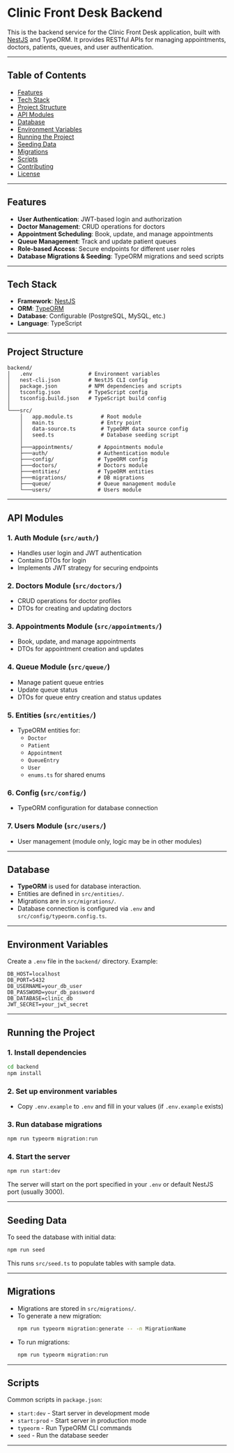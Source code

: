 # Clinic Front Desk Backend

This is the backend service for the Clinic Front Desk application, built with [NestJS](https://nestjs.com/) and TypeORM. It provides RESTful APIs for managing appointments, doctors, patients, queues, and user authentication.

---

## Table of Contents
- [Features](#features)
- [Tech Stack](#tech-stack)
- [Project Structure](#project-structure)
- [API Modules](#api-modules)
- [Database](#database)
- [Environment Variables](#environment-variables)
- [Running the Project](#running-the-project)
- [Seeding Data](#seeding-data)
- [Migrations](#migrations)
- [Scripts](#scripts)
- [Contributing](#contributing)
- [License](#license)

---

## Features
- **User Authentication**: JWT-based login and authorization
- **Doctor Management**: CRUD operations for doctors
- **Appointment Scheduling**: Book, update, and manage appointments
- **Queue Management**: Track and update patient queues
- **Role-based Access**: Secure endpoints for different user roles
- **Database Migrations & Seeding**: TypeORM migrations and seed scripts

---

## Tech Stack
- **Framework**: [NestJS](https://nestjs.com/)
- **ORM**: [TypeORM](https://typeorm.io/)
- **Database**: Configurable (PostgreSQL, MySQL, etc.)
- **Language**: TypeScript

---

## Project Structure
```
backend/
│   .env                  # Environment variables
│   nest-cli.json         # NestJS CLI config
│   package.json          # NPM dependencies and scripts
│   tsconfig.json         # TypeScript config
│   tsconfig.build.json   # TypeScript build config
│
└───src/
    │   app.module.ts         # Root module
    │   main.ts               # Entry point
    │   data-source.ts        # TypeORM data source config
    │   seed.ts               # Database seeding script
    │
    ├───appointments/        # Appointments module
    ├───auth/                # Authentication module
    ├───config/              # TypeORM config
    ├───doctors/             # Doctors module
    ├───entities/            # TypeORM entities
    ├───migrations/          # DB migrations
    ├───queue/               # Queue management module
    └───users/               # Users module
```

---

## API Modules

### 1. **Auth Module** (`src/auth/`)
- Handles user login and JWT authentication
- Contains DTOs for login
- Implements JWT strategy for securing endpoints

### 2. **Doctors Module** (`src/doctors/`)
- CRUD operations for doctor profiles
- DTOs for creating and updating doctors

### 3. **Appointments Module** (`src/appointments/`)
- Book, update, and manage appointments
- DTOs for appointment creation and updates

### 4. **Queue Module** (`src/queue/`)
- Manage patient queue entries
- Update queue status
- DTOs for queue entry creation and status updates

### 5. **Entities** (`src/entities/`)
- TypeORM entities for:
  - `Doctor`
  - `Patient`
  - `Appointment`
  - `QueueEntry`
  - `User`
  - `enums.ts` for shared enums

### 6. **Config** (`src/config/`)
- TypeORM configuration for database connection

### 7. **Users Module** (`src/users/`)
- User management (module only, logic may be in other modules)

---

## Database
- **TypeORM** is used for database interaction.
- Entities are defined in `src/entities/`.
- Migrations are in `src/migrations/`.
- Database connection is configured via `.env` and `src/config/typeorm.config.ts`.

---

## Environment Variables
Create a `.env` file in the `backend/` directory. Example:
```
DB_HOST=localhost
DB_PORT=5432
DB_USERNAME=your_db_user
DB_PASSWORD=your_db_password
DB_DATABASE=clinic_db
JWT_SECRET=your_jwt_secret
```

---

## Running the Project

### 1. Install dependencies
```bash
cd backend
npm install
```

### 2. Set up environment variables
- Copy `.env.example` to `.env` and fill in your values (if `.env.example` exists)

### 3. Run database migrations
```bash
npm run typeorm migration:run
```

### 4. Start the server
```bash
npm run start:dev
```

The server will start on the port specified in your `.env` or default NestJS port (usually 3000).

---

## Seeding Data
To seed the database with initial data:
```bash
npm run seed
```
This runs `src/seed.ts` to populate tables with sample data.

---

## Migrations
- Migrations are stored in `src/migrations/`.
- To generate a new migration:
  ```bash
  npm run typeorm migration:generate -- -n MigrationName
  ```
- To run migrations:
  ```bash
  npm run typeorm migration:run
  ```

---

## Scripts
Common scripts in `package.json`:
- `start:dev` - Start server in development mode
- `start:prod` - Start server in production mode
- `typeorm` - Run TypeORM CLI commands
- `seed` - Run the database seeder

---
